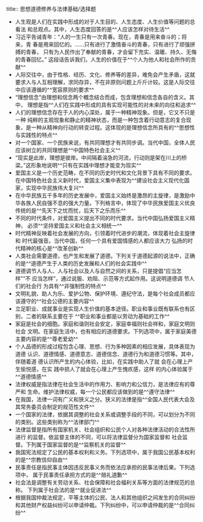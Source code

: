 title:: 思想道德修养与法律基础/选择题

- 人生观是人们在实践中形成的对于人生目的、人生态度、人生价值等问题的总看法 和总观点。其中，人生态度回答的是^^人应该怎样对待生活^^
- 习近平告诫青年：“人的一生只有一次青春。现在，青春是用来奋斗的；将来，青 春是用来回忆的。……只有进行了激情奋斗的青春，只有进行了顽强拼搏的青春， 只有为人民作出了奉献的青春，才会留下充实、温暖、持久、无悔的青春回忆。” 这段话告诉我们，人生的价值在于^^个人为他人和社会所作的贡献^^
- 人际交往中，由于性格、经历、文化、修养等的差异，难免会产生矛盾，这就要求人与人互相理解，求同存异，不在非原则问题上斤斤计较。这是人际交往中应该遵循的^^宽容原则的要求^^
- “理想信念”由理想和信念两个概念结合而成，包含理想和信念各自的含义。其中， 理想是指^^人们在实践中形成的具有实现可能性的对未来的向往和追求^^
- 人们的理想信念存在于人的内心深处，属于一种精神现象。但是，它又不只是一种 纯粹的主观现象和静止的精神状态，而是一种包含着行动意志的复合现象，是一种从精神向行动的转变过程。这体现的是理想信念所具有的^^思想性与实践性的特点^^
- 对一个国家、一个民族来说，有共同理想才有共同步调。当代中国，全体人民应该树立的共同理想是^^中国特色社会主义^^
- “现实是此岸，理想是彼岸。中间隔着湍急的河流，行动则是架在川上的桥梁。”这形象地说明^^只有在实践中理想才能变为现实^^
- 爱国主义是一个历史范畴，在不同的历史时代和文化背景下具有不同的要求。在中国特色社会主义新时代，爱国主义集中表现为^^建设社会主义现代化国家，实现中华民族伟大复兴^^
- 在中华民族五千多年的历史发展中，爱国主义始终是激昂的主旋律，是激励中华各族人民自强不息的强大力量。下列格言中，体现了中华民族爱国主义优良传统的是^^先天下之忧而忧，后天下之乐而乐^^
- 不同的时代条件，对爱国主义提出不同的时代要求。当代中国弘扬爱国主义精神， 必须^^坚持爱国主义和社会主义相统一^^
- 时代精神反映着社会发展的方向，引领着时代进步的潮流，体现着社会主旋律和 时代最强音。当代中国，任何一个具有爱国情感的人都应该大力 弘扬的时代精神的核心是^^改革创新^^
- 人类社会需要道德，也产生和发展了道德。下列关于道德起源的说法中，正确的是^^道德产生于人类的历史发展和人们的社会实践中^^
- 道德调节人与人、人与社会以及人与自然之间的关系，只是提倡“应当怎样”“不 应当怎样”，通过说服、劝阻、示范等方式起作用。这说明道德调 节人们的社会行 为具有^^非强制性的特点^^
- 文明礼貌、助人为乐、爱护公物、保护环境、遵纪守法，是每个社会成员都应该遵守的^^社会公德的主要内容^^
- 立足职业、成就事业是实现人生价值的基本途径。职业和事业既有联系也有区别，二者的联系主要在于
  ^^职业和事业都是以劳动为基础的工作^^
- 家庭是社会的细胞。家庭和谐则社会安定，家庭幸福则社会祥和，家庭文明则社会 文明。在家庭生活中，也有相应的道德要求。下列选项中，属于家庭美德主要内容的是^^尊老爱幼^^
- 个人品德的形成过程包含心理、思想、行为多种因素的相应发展，具体表现为道德 认识、道德情感、道德意志、道德信念、道德行为和道德习惯等。其中，伴随着道 德认识所产生的内心体验，比如，在实践中助人了就 会在心理上产生愉悦感，在实 践中损人了就会在心理上产生愧疚感，这样 的内心体验属于^^道德情感^^
- 法律权威是指法律在社会生活中的作用力、影响力和公信力，是法律应有的尊严和 生命。维护法律权威，每一个公民都应该做到的是^^遵守法律^^
- 在我国，法律一词有广义和狭义之分。狭义的法律是指^^全国人民代表大会及其常务委员会制定的规范性文件^^
- 一个国家的法律，依据其调整的社会关系或调整手段的不同，可以划分为不同的类别。这些类别称为^^法律部门^^
- 法律监督是指所有国家机关、社会组织和公民个人对各种法律活动的合法性所进行 的监督。依监督主体的不同，可以将法律监督分为国家监督和 社会监督。下列属于国家监督的是^^监察机关的监督^^
- 我国宪法规定了公民的基本权利和义务。下列选项中，属于我国公民基本权利的是^^宗教信仰自由^^
- 民事责任是指民事主体因违反民事义务而依法应承担的民事法律后果。下列选项中， 属于民事责任承担方式的是^^赔礼道歉^^
- 社会法是调整有关劳动关系、社会保障和社会福利关系等方面的法律规范的总称。 下列属于社会法的是^^就业促进法^^
- 根据我国仲裁法规定，平等主体的公民、法人和其他组织之间发生的合同纠纷和其他财产权益纠纷可以申请仲裁。下列纠纷中，可以申请仲裁的是^^合同纠纷^^